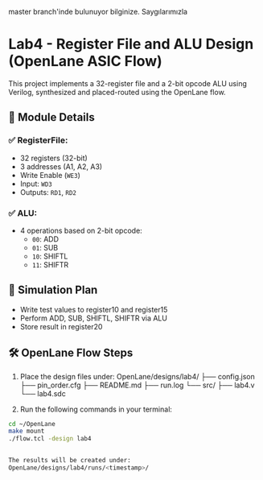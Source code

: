 master branch'inde bulunuyor bilginize. Saygılarımızla
# Lab4 - Register File and ALU Design (OpenLane ASIC Flow)

This project implements a 32-register file and a 2-bit opcode ALU using Verilog, synthesized and placed-routed using the OpenLane flow.

## 🔧 Module Details

### ✅ RegisterFile:
- 32 registers (32-bit)
- 3 addresses (A1, A2, A3)
- Write Enable (`WE3`)
- Input: `WD3`
- Outputs: `RD1`, `RD2`

### ✅ ALU:
- 4 operations based on 2-bit opcode:
  - `00`: ADD
  - `01`: SUB
  - `10`: SHIFTL
  - `11`: SHIFTR

## 🧪 Simulation Plan
- Write test values to register10 and register15
- Perform ADD, SUB, SHIFTL, SHIFTR via ALU
- Store result in register20

## 🛠️ OpenLane Flow Steps

1. Place the design files under:
OpenLane/designs/lab4/
├── config.json
├── pin_order.cfg
├── README.md
├── run.log
└── src/
├── lab4.v
└── lab4.sdc

2. Run the following commands in your terminal:

```bash
cd ~/OpenLane
make mount
./flow.tcl -design lab4


The results will be created under:
OpenLane/designs/lab4/runs/<timestamp>/
